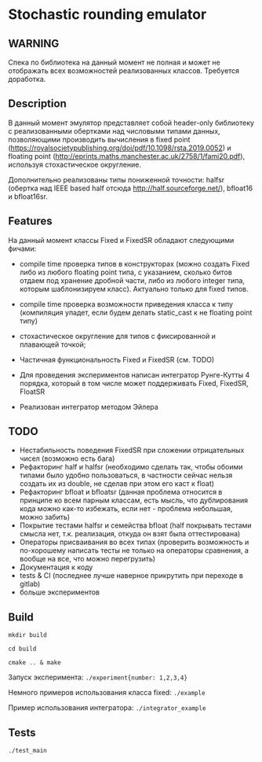 # Stochastic rounding emulator

## WARNING

Спека по библиотека на данный момент не полная и может не отображать всех возможностей реализованных классов. Требуется доработка.

## Description

В данный момент эмулятор представляет собой header-only библиотеку с реализованными обертками над числовыми типами данных, позволяющими производить вычисления в 
fixed point (https://royalsocietypublishing.org/doi/pdf/10.1098/rsta.2019.0052) и floating point (http://eprints.maths.manchester.ac.uk/2758/1/fami20.pdf), используя стохастическое округление.

Дополнительно реализованы типы пониженной точности: halfsr (обертка над IEEE based half отсюда http://half.sourceforge.net/), bfloat16 и bfloat16sr.

## Features

На данный момент классы Fixed и FixedSR обладают следующими фичами:

- compile time проверка типов в конструкторах (можно создать Fixed либо из любого floating point типа, с указанием, сколько битов отдаем под хранение дробной части, либо из любого integer типа, которым шаблонизируем класс). Актуально только для fixed типов.

- compile time проверка возможности приведения класса к типу (компиляция упадет, если будем делать static_cast к не floating point типу) 

- стохастическое округление для типов с фиксированной и плавающей точкой;

- Частичная функциональность Fixed и FixedSR  (см. TODO)

- Для проведения экспериментов написан интегратор Рунге-Кутты 4 порядка, который в том числе может поддерживать Fixed, FixedSR, FloatSR

- Реализован интегратор методом Эйлера

## TODO

- Нестабильность поведения FixedSR при сложении отрицательных чисел (возможно есть бага)
- Рефакторинг half и halfsr (необходимо сделать так, чтобы обоими типами было удобно пользоваться, в частности сейчас нельзя создать их из double, не сделав при этом его каст к float)
- Рефакторинг bfloat и bfloatsr (данная проблема относится в принципе ко всем парным классам, есть мысль, что дублирования кода можно как-то избежать, если нет - проблема небольшая, можно забить)
- Покрытие тестами halfsr и семейства bfloat (half покрывать тестами смысла нет, т.к. реализация, откуда он взят была оттестирована)
- Операторы присваивания во всех типах (проверить возможность и по-хорошему написать тесты не только на операторы сравнения, а вообще на все, что можно перегрузить)
- Документация к коду
- tests & CI (последнее лучше наверное прикрутить при переходе в gitlab)
- больше экспериментов

## Build
`mkdir build` 

`cd build` 

`cmake .. & make`

Запуск эксперимента:
`./experiment{number: 1,2,3,4}`

Немного примеров использования класса fixed:
`./example`

Пример использования интегратора:
`./integrator_example`

## Tests
`./test_main`

